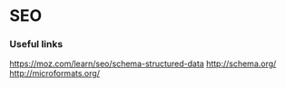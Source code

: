 # SEO

### Useful links

https://moz.com/learn/seo/schema-structured-data
http://schema.org/
http://microformats.org/
